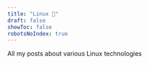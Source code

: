 ```yaml
---
title: "Linux 🐧"
draft: false
showToc: false
robotsNoIndex: true
---
```


All my posts about various Linux technologies